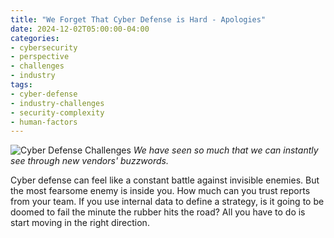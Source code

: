 ```yaml
---
title: "We Forget That Cyber Defense is Hard - Apologies"
date: 2024-12-02T05:00:00-04:00
categories:
- cybersecurity
- perspective
- challenges
- industry
tags:
- cyber-defense
- industry-challenges
- security-complexity
- human-factors
---
```

![Cyber Defense Challenges](/assets/images/posts/industry-perspective/cyber-defense-challenges.jpg)
*We have seen so much that we can instantly see through new vendors' buzzwords.*

Cyber defense can feel like a constant battle against invisible enemies. But the most fearsome enemy is inside you. How much can you trust reports from your team. If you use internal data to define a strategy, is it going to be doomed to fail the minute the rubber hits the road? All you have to do is start moving in the right direction.


